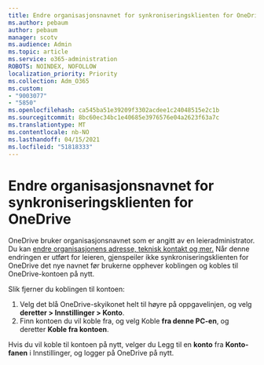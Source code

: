 ```yaml
---
title: Endre organisasjonsnavnet for synkroniseringsklienten for OneDrive
ms.author: pebaum
author: pebaum
manager: scotv
ms.audience: Admin
ms.topic: article
ms.service: o365-administration
ROBOTS: NOINDEX, NOFOLLOW
localization_priority: Priority
ms.collection: Adm_O365
ms.custom:
- "9003077"
- "5850"
ms.openlocfilehash: ca545ba51e39209f3302acdee1c24048515e2c1b
ms.sourcegitcommit: 8bc60ec34bc1e40685e3976576e04a2623f63a7c
ms.translationtype: MT
ms.contentlocale: nb-NO
ms.lasthandoff: 04/15/2021
ms.locfileid: "51818333"
---
```

# <a name="change-the-organization-name-for-the-onedrive-sync-client"></a>Endre organisasjonsnavnet for synkroniseringsklienten for OneDrive

OneDrive bruker organisasjonsnavnet som er angitt av en leieradministrator.  Du kan [endre organisasjonens adresse, teknisk kontakt og mer.](https://docs.microsoft.com/microsoft-365/admin/manage/change-address-contact-and-more) Når denne endringen er utført for leieren, gjenspeiler ikke synkroniseringsklienten for OneDrive det nye navnet før brukerne opphever koblingen og kobles til OneDrive-kontoen på nytt.

Slik fjerner du koblingen til kontoen:

1. Velg det blå OneDrive-skyikonet helt til høyre på oppgavelinjen, og velg  **deretter > Innstillinger > Konto**.
2. Finn kontoen du vil koble fra, og velg Koble  **fra denne PC-en**, og deretter  **Koble fra kontoen**.

Hvis du vil koble til kontoen på nytt, velger du Legg til en  **konto** fra  **Konto-fanen** i Innstillinger, og logger på OneDrive på nytt.